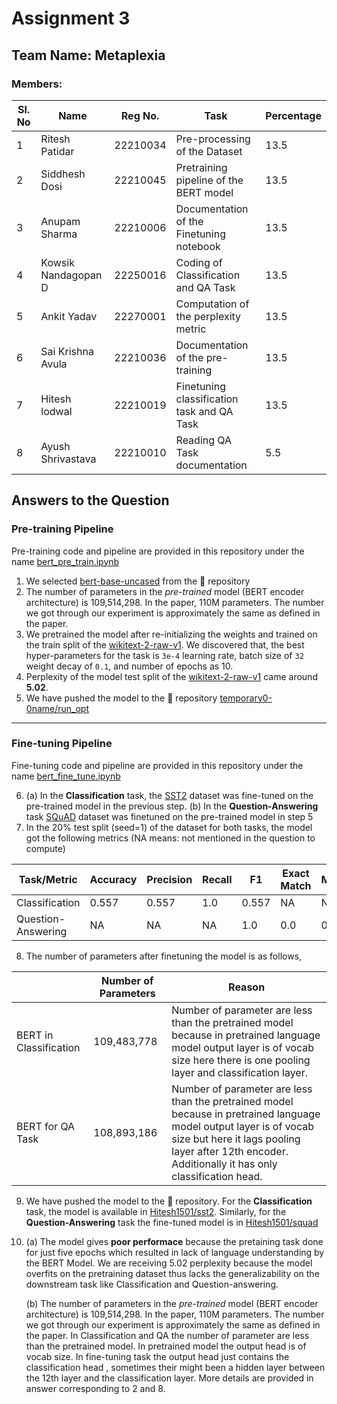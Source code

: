 # Assignment 3

## Team Name: Metaplexia
### Members: 


| Sl. No | Name                | Reg No.  | Task | Percentage |
|--------|---------------------|----------|------|-----|
| 1      | Ritesh Patidar      | 22210034 | Pre-processing of the Dataset | 13.5 |
| 2      | Siddhesh Dosi       | 22210045 | Pretraining pipeline of the BERT model |13.5|
| 3      | Anupam Sharma       | 22210006 | Documentation of the Finetuning notebook |13.5|
| 4      | Kowsik Nandagopan D | 22250016 | Coding of Classification and QA Task |13.5|
| 5      | Ankit Yadav         | 22270001 | Computation of the perplexity metric |13.5|
| 6      | Sai Krishna Avula   | 22210036 | Documentation of the pre-training |13.5|
| 7      | Hitesh lodwal       | 22210019 | Finetuning classification task and QA Task |13.5| 
| 8      | Ayush Shrivastava   | 22210010 | Reading QA Task documentation |5.5|

## Answers to the Question
### Pre-training Pipeline
Pre-training code and pipeline are provided in this repository under the name [bert_pre_train.ipynb](https://github.com/NLP613-Metaplexia/assignment3/blob/main/bert_pre_train.ipynb)
1. We selected [bert-base-uncased](https://huggingface.co/bert-base-uncased) from the 🤗 repository
2. The number of parameters in the _pre-trained_ model (BERT encoder architecture) is 109,514,298. In the paper, 110M parameters. The number we got through our experiment is approximately the same as defined in the paper.
3. We pretrained the model after re-initializing the weights and trained on the train split of the [wikitext-2-raw-v1](https://huggingface.co/datasets/wikitext/viewer/wikitext-2-raw-v1). We discovered that, the best hyper-parameters for the task is `3e-4` learning rate, batch size of `32` weight decay of `0.1`, and number of epochs as 10.
4. Perplexity of the model test split of the [wikitext-2-raw-v1](https://huggingface.co/datasets/wikitext/viewer/wikitext-2-raw-v1) came around **5.02**. 
5. We have pushed the model to the 🤗 repository [temporary0-0name/run_opt](https://huggingface.co/temporary0-0name/run_opt)
---   

### Fine-tuning Pipeline
Fine-tuning code and pipeline are provided in this repository under the name [bert_fine_tune.ipynb](https://github.com/NLP613-Metaplexia/assignment3/blob/main/bert_fine_tune.ipynb)

6. (a) In the **Classification** task, the [SST2](https://www.kaggle.com/datasets/atulanandjha/stanford-sentiment-treebank-v2-sst2) dataset was fine-tuned on the pre-trained model in the previous step.
   (b) In the **Question-Answering** task [SQuAD](https://huggingface.co/datasets/squad_v2) dataset was finetuned on the pre-trained model in step 5
7. In the 20% test split (seed=1) of the dataset for both tasks, the model got the following metrics (NA means: not mentioned in the question to compute)

   
 | **Task/Metric**    | **Accuracy** | **Precision** | **Recall** | **F1** | **Exact Match** | **METEOR** | **BLEU** | **ROUGE** |
|--------------------|--------------|---------------|------------|--------|-----------------|------------|----------|-----------|
| Classification     | 0.557        | 0.557         | 1.0        | 0.557  | NA              | NA         | NA       | NA        |
| Question-Answering | NA           | NA            | NA         |   1.0     |     0.0            |    0.02        |     0.01     |      0.12     |  


8. The number of parameters after finetuning the model is as follows,
   
|                        | **Number of Parameters** | **Reason** |
|------------------------|--------------------------|------------|
| BERT in Classification | 109,483,778              |   Number of parameter are less than the pretrained model because in pretrained language model output layer is of vocab size here there is one pooling layer and classification layer.         |
| BERT for QA Task       | 108,893,186                  |   Number of parameter are less than the pretrained model because in pretrained language model output layer is of vocab size but here it lags pooling layer after 12th encoder. Additionally it has only classification head.          |

9. We have pushed the model to the 🤗 repository. For the **Classification** task, the model is available in [Hitesh1501/sst2](https://huggingface.co/Hitesh1501/sst2). Similarly, for the **Question-Answering** task the fine-tuned model is in
 [Hitesh1501/squad](https://huggingface.co/Hitesh1501/squad)
10. (a) The model gives **poor performace** because the pretaining task done for just five epochs which resulted in lack of language understanding by the BERT Model. We are receiving 5.02 perplexity because the model overfits on the pretraining dataset thus lacks the generalizability on the downstream task like Classification and Question-answering.
    
    (b)  The number of parameters in the _pre-trained_ model (BERT encoder architecture) is 109,514,298. In the paper, 110M parameters. The number we got through our experiment is approximately the same as defined in the paper. In Classification and QA the number of parameter are less than the pretrained model. In pretrained model the output head is of vocab size. In fine-tuning task the output head just contains the classification head , sometimes their might been a hidden layer between the 12th layer and the classification layer. More details are provided in answer corresponding to 2 and 8. 
